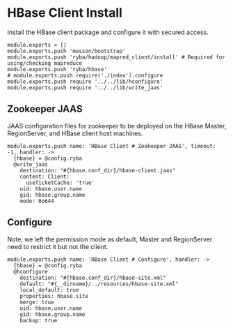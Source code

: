 
# HBase Client Install

Install the HBase client package and configure it with secured access.

    module.exports = []
    module.exports.push 'masson/bootstrap'
    module.exports.push 'ryba/hadoop/mapred_client/install' # Required for using/checking mapreduce
    module.exports.push 'ryba/hbase'
    # module.exports.push require('./index').configure
    module.exports.push require '../../lib/hconfigure'
    module.exports.push require '../../lib/write_jaas'

## Zookeeper JAAS

JAAS configuration files for zookeeper to be deployed on the HBase Master,
RegionServer, and HBase client host machines.

    module.exports.push name: 'HBase Client # Zookeeper JAAS', timeout: -1, handler: ->
      {hbase} = @config.ryba
      @write_jaas
        destination: "#{hbase.conf_dir}/hbase-client.jaas"
        content: Client:
          useTicketCache: 'true'
        uid: hbase.user.name
        gid: hbase.group.name
        mode: 0o644

## Configure

Note, we left the permission mode as default, Master and RegionServer need to
restrict it but not the client.

    module.exports.push name: 'HBase Client # Configure', handler: ->
      {hbase} = @config.ryba
      @hconfigure
        destination: "#{hbase.conf_dir}/hbase-site.xml"
        default: "#{__dirname}/../resources/hbase-site.xml"
        local_default: true
        properties: hbase.site
        merge: true
        uid: hbase.user.name
        gid: hbase.group.name
        backup: true
